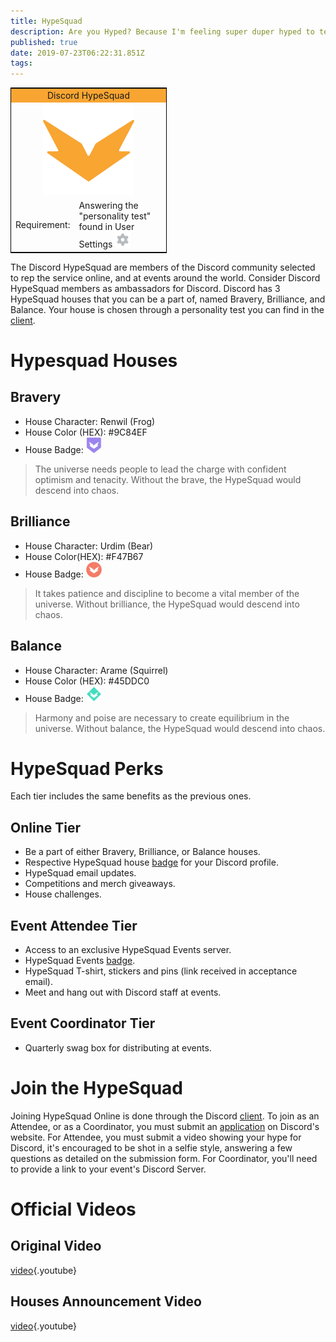 ```yaml
---
title: HypeSquad
description: Are you Hyped? Because I'm feeling super duper hyped to tell you about this really cool thing!
published: true
date: 2019-07-23T06:22:31.851Z
tags: 
---
```


<table style="width:250px; border:1px solid black; float:center">
<tr>
<td colspan="2" style="background-color:#F9A532; text-align:center">Discord HypeSquad</td>
</tr>
<tr>
<td colspan="2" style="text-align:center"><img src="/uploads/icons/hypesquad.png" alt="hypesquad" width="146" height="146"/>
</tr>
<tr>
</tr>
<tr>
<td>Requirement:</td>
<td>Answering the "personality test" found in User Settings <img src="/uploads/icons/settings.png" alt="settings" width="25" height="25"/></td>
</tr>
</table> 

The Discord HypeSquad are members of the Discord community selected to rep the service online, and at events around the world. Consider Discord HypeSquad members as ambassadors for Discord. 
Discord has 3 HypeSquad houses that you can be a part of, named Bravery, Brilliance, and Balance. Your house is chosen through a personality test you can find in the [client](https://discordapp.com/settings/hypesquad-online).
# Hypesquad Houses
## Bravery

* House Character: Renwil (Frog)
* House Color (HEX): #9C84EF
* House Badge: <img src="/uploads/icons/hs-bravery.png" alt="hs-bravery" width="25" height="25"/>

> The universe needs people to lead the charge with confident optimism and tenacity. Without the brave, the HypeSquad would descend into chaos.

## Brilliance

* House Character: Urdim (Bear)
* House Color(HEX): #F47B67
* House Badge: <img src="/uploads/icons/hs-brilliance.png" alt="hs-brilliance" width="25" height="25"/>

> It takes patience and discipline to become a vital member of the universe. Without brilliance, the HypeSquad would descend into chaos.

## Balance

* House Character: Arame (Squirrel)
* House Color (HEX): #45DDC0
* House Badge: <img src="/uploads/icons/hs-balance.png" alt="hs-balance" width="25" height="25"/>

> Harmony and poise are necessary to create equilibrium in the universe. Without balance, the HypeSquad would descend into chaos.

# HypeSquad Perks
Each tier includes the same benefits as the previous ones.

## Online Tier
* Be a part of either Bravery, Brilliance, or Balance houses.
* Respective HypeSquad house [badge](/badges#hype-squad-bravery) for your Discord profile.
* HypeSquad email updates.
* Competitions and merch giveaways.
* House challenges.

## Event Attendee Tier
* Access to an exclusive HypeSquad Events server.
* HypeSquad Events [badge](/badges#discord-hype-squad).
* HypeSquad T-shirt, stickers and pins (link received in acceptance email).
* Meet and hang out with Discord staff at events.

## Event Coordinator Tier
* Quarterly swag box for distributing at events.

# Join the HypeSquad
Joining HypeSquad Online is done through the Discord [client](https://discordapp.com/settings/hypesquad-online). To join as an Attendee, or as a Coordinator, you must submit an [application](https://discordapp.com/hypesquad) on Discord's website. For Attendee, you must submit a video showing your hype for Discord, it's encouraged to be shot in a selfie style, answering a few questions as detailed on the submission form. For Coordinator, you'll need to provide a link to your event's Discord Server.

# Official Videos
## Original Video
[video](https://www.youtube.com/watch?v=rXZkTT-5m9o){.youtube}

## Houses Announcement Video
[video](https://www.youtube.com/watch?v=SWzB1mx2o5k){.youtube}